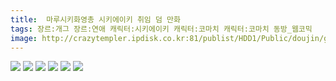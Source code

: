 ```yaml
---
title:  마루시키화영총 시키에이키 취임 덤 만화
tags: 장르:개그 장르:연애 캐릭터:시키에이키 캐릭터:코마치 캐릭터:코마치 동방_웹코믹
image: http://crazytempler.ipdisk.co.kr:81/publist/HDD1/Public/doujin/ghap/5563/001.jpg
---
```

<img src="http://crazytempler.ipdisk.co.kr:81/publist/HDD1/Public/doujin/ghap/5563/001.jpg">
<img src="http://crazytempler.ipdisk.co.kr:81/publist/HDD1/Public/doujin/ghap/5563/002.jpg">
<img src="http://crazytempler.ipdisk.co.kr:81/publist/HDD1/Public/doujin/ghap/5563/003.jpg">
<img src="http://crazytempler.ipdisk.co.kr:81/publist/HDD1/Public/doujin/ghap/5563/004.jpg">
<img src="http://crazytempler.ipdisk.co.kr:81/publist/HDD1/Public/doujin/ghap/5563/005.jpg">
<img src="http://crazytempler.ipdisk.co.kr:81/publist/HDD1/Public/doujin/ghap/5563/006.jpg">
